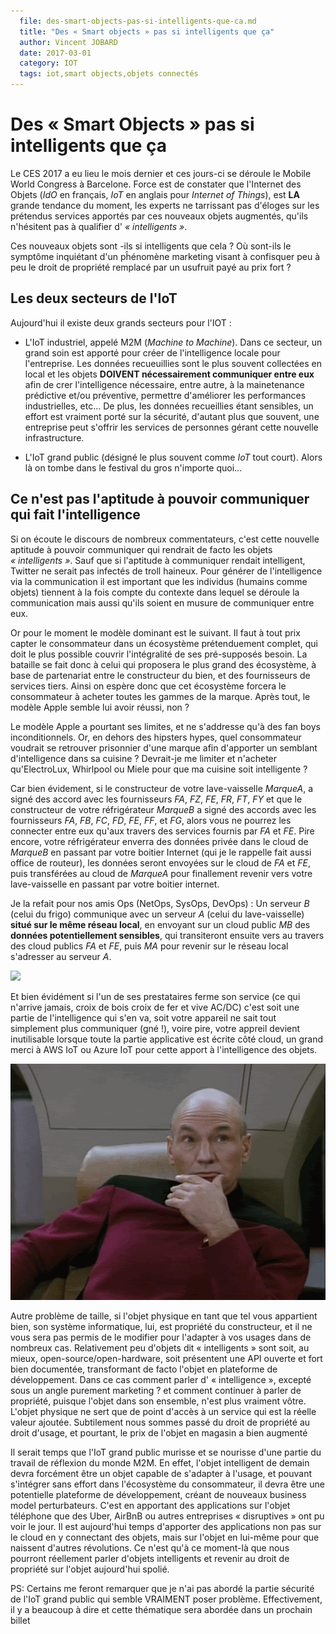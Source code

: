 ```yaml
---
  file: des-smart-objects-pas-si-intelligents-que-ca.md
  title: "Des « Smart objects » pas si intelligents que ça"
  author: Vincent JOBARD
  date: 2017-03-01
  category: IOT
  tags: iot,smart objects,objets connectés
--- 
```

<meta http-equiv='Content-Type' content='text/html; charset=utf-8' />

# Des « Smart Objects » pas si intelligents que ça

Le CES 2017 a eu lieu le mois dernier et ces jours-ci se déroule le Mobile World Congress à Barcelone. Force est de constater que l'Internet des Objets (_IdO_ en français, _IoT_ en anglais pour _Internet of Things_), est **LA** grande tendance du moment, les experts ne tarrissant pas d'éloges sur les prétendus services apportés par ces nouveaux objets augmentés, qu'ils n'hésitent pas à qualifier d' _« intelligents »_.

Ces nouveaux objets sont -ils si intelligents que cela ? Où sont-ils le symptôme inquiétant d'un pĥénomène marketing visant à confisquer peu à peu le droit de propriété remplacé par un usufruit payé au prix fort ?

## Les deux secteurs de l'IoT

Aujourd'hui il existe deux grands secteurs pour l'IOT :

- L'IoT industriel, appelé M2M (_Machine to Machine_). Dans ce secteur, un grand soin est apporté pour créer de l'intelligence locale pour l'entreprise. Les données recueuillies sont le plus souvent collectées en local et les objets **DOIVENT nécessairement communiquer entre eux** afin de crer l'intelligence nécessaire, entre autre, à la mainetenance prédictive et/ou préventive, permettre d'améliorer les performances industrielles, etc... De plus, les données recueillies étant sensibles, un effort est vraiment porté sur la sécurité, d'autant plus que souvent, une entreprise peut s'offrir les services de personnes gérant cette nouvelle infrastructure.

- L'IoT grand public (désigné le plus souvent comme _IoT_ tout court). Alors là on tombe dans le festival du gros n'importe quoi...

## Ce n'est pas l'aptitude à pouvoir communiquer qui fait l'intelligence

Si on écoute le discours de nombreux commentateurs, c'est cette nouvelle aptitude à pouvoir communiquer qui rendrait de facto les objets _« intelligents »_. Sauf que si l'aptitude à communiquer rendait intelligent, Twitter ne serait pas infectés de troll haineux. Pour générer de l'intelligence via la communication il est important que les individus (humains comme objets) tiennent à la fois compte du contexte dans lequel se déroule la communication mais aussi qu'ils soient en musure de communiquer entre eux.

Or pour le moment le modèle dominant est le suivant. Il faut à tout prix capter le consommateur dans un écosystème prétenduement complet, qui doit le plus possible couvrir l'intégralité de ses pré-supposés besoin. La bataille se fait donc à celui qui proposera le plus grand des écosystème, à base de partenariat entre le constructeur du bien, et des fournisseurs de services tiers. Ainsi on espère donc que cet écosystème forcera le consommateur à acheter toutes les gammes de la marque. Après tout, le modèle Apple semble lui avoir réussi, non ?

Le modèle Apple a pourtant ses limites, et ne s'addresse qu'à des fan boys inconditionnels. Or, en dehors des hipsters hypes, quel consommateur voudrait se retrouver prisonnier d'une marque afin d'apporter un semblant d'intelligence dans sa cuisine ? Devrait-je me limiter et n'acheter qu'ElectroLux, Whirlpool ou Miele pour que ma cuisine soit intelligente ?

Car bien évidement, si le constructeur de votre lave-vaisselle _MarqueA_, a signé des accord avec les fournisseurs _FA_, _FZ_, _FE_, _FR_, _FT_, _FY_ et que le constructeur de votre réfrigérateur _MarqueB_ a signé des accords avec les fournisseurs _FA_, _FB_, _FC_, _FD_, _FE_, _FF_, et _FG_, alors vous ne pourrez les connecter entre eux qu'aux travers des services fournis par _FA_ et _FE_. Pire encore, votre réfrigérateur enverra des données privée dans le cloud de _MarqueB_ en passant par votre boitier Internet (qui je le rappelle fait aussi office de routeur), les données seront envoyées sur le cloud de _FA_ et _FE_, puis transférées au cloud de _MarqueA_ pour finallement revenir vers votre lave-vaisselle en passant par votre boitier internet.

Je la refait pour nos amis Ops (NetOps, SysOps, DevOps) : Un serveur _B_ (celui du frigo) communique avec un serveur _A_ (celui du lave-vaisselle) **situé sur le même réseau local**, en envoyant sur un cloud public _MB_ des **données potentiellement sensibles**, qui transiteront ensuite vers au travers des cloud publics _FA_ et _FE_, puis _MA_ pour revenir sur le réseau local s'adresser au serveur _A_.

![](what1.gif)

Et bien évidément si l'un de ses prestataires ferme son service (ce qui n'arrive jamais, croix de bois croix de fer et vive AC/DC) c'est soit une partie de l'intelligence qui s'en va, soit votre appareil ne sait tout simplement plus communiquer (gné !), voire pire, votre appreil devient inutilisable lorsque toute la partie applicative est écrite côté cloud, un grand merci à AWS IoT ou Azure IoT pour cette apport à l'intelligence des objets.

![](facepalm.gif)

Autre problème de taille, si l'objet physique en tant que tel vous appartient bien, son système informatique, lui, est propriété du constructeur, et il ne vous sera pas permis de le modifier pour l'adapter à vos usages dans de nombreux cas. Relativement peu d'objets dit « intelligents » sont soit, au mieux, open-source/open-hardware, soit présentent une API ouverte et fort bien documentée, transformant de facto l'objet en plateforme de développement. Dans ce cas comment parler d' « intelligence », excepté sous un angle purement marketing ? et comment continuer à parler de propriété, puisque l'objet dans son ensemble, n'est plus vraiment vôtre. L'objet physique ne sert que de point d'accès à un service qui est la réelle valeur ajoutée. Subtilement nous sommes passé du droit de propriété au droit d'usage, et pourtant, le prix de l'objet en magasin a bien augmenté 

Il serait temps que l'IoT grand public murisse et se nourisse d'une partie du travail de réflexion du monde M2M. En effet, l'objet intelligent de demain devra forcément être un objet capable de s'adapter à l'usage, et pouvant s'intégrer sans effort dans l'écosystème du consommateur, il devra être une potentielle plateforme de développement, créant de nouveaux business model perturbateurs. C'est en apportant des applications sur l'objet téléphone que des Uber, AirBnB ou autres entreprises « disruptives » ont pu voir le jour. Il est aujourd'hui temps d'apporter des applications non pas sur le cloud en y connectant des objets, mais sur l'objet en lui-même pour que naissent d'autres révolutions. Ce n'est qu'à ce moment-là que nous pourront réellement parler d'objets intelligents et revenir au droit de propriété sur l'objet aujourd'hui spolié.

PS: Certains me feront remarquer que je n'ai pas abordé la partie sécurité de l'IoT grand public qui semble VRAIMENT poser problème. Effectivement, il y a beaucoup à dire et cette thématique sera abordée dans un prochain billet


